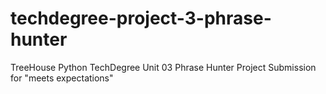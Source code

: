 # techdegree-project-3-phrase-hunter
TreeHouse Python TechDegree Unit 03 Phrase Hunter Project Submission for "meets expectations"

